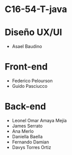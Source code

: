 
# C16-54-T-java


 # Diseño UX/UI
 
- Asael Baudino
  
 # Front-end

- Federico Pelourson
- Guido Pasciucco
  
 # Back-end
 
- Leonel Omar Amaya Mejía
- James Serrato
- Ana Merlo
- Daniella Baella
- Fernando Damian
- Davys Torres Ortiz

